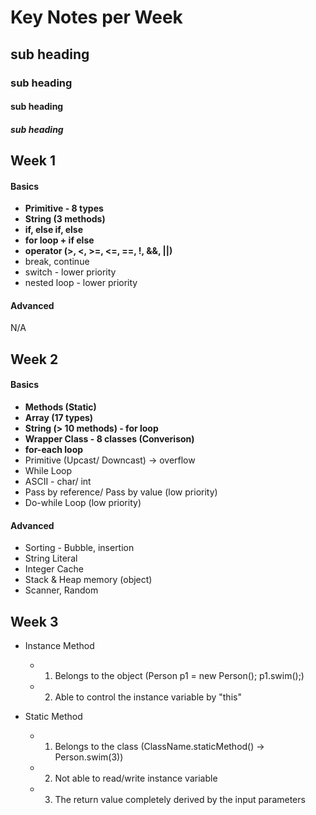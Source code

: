 # Key Notes per Week
## sub heading
### sub heading
#### sub heading
##### sub heading

## Week 1 
#### **Basics**
- **Primitive - 8 types**
- **String (3 methods)**
- **if, else if, else**
- **for loop + if else**
- **operator (>, <, >=, <=, ==, !, &&, ||)**
- break, continue
- switch - lower priority
- nested loop - lower priority

#### **Advanced**
N/A

## Week 2
#### **Basics**
- **Methods (Static)**
- **Array (17 types)**
- **String (> 10 methods) - for loop**
- **Wrapper Class - 8 classes (Converison)**
- **for-each loop**
- Primitive (Upcast/ Downcast) -> overflow
- While Loop
- ASCII - char/ int
- Pass by reference/ Pass by value (low priority)
- Do-while Loop (low priority)

#### **Advanced**
- Sorting - Bubble, insertion
- String Literal
- Integer Cache
- Stack & Heap memory (object)
- Scanner, Random

## Week 3
- Instance Method
  - 1. Belongs to the object (Person p1 = new Person(); p1.swim();)
  - 2. Able to control the instance variable by "this"

- Static Method
  - 1. Belongs to the class (ClassName.staticMethod() -> Person.swim(3))
  - 2. Not able to read/write instance variable
  - 3. The return value completely derived by the input parameters